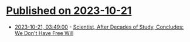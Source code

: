 # [Published on 2023-10-21](index.md)

* [2023-10-21, 03:49:00](https://soylentnews.org/article.pl?sid=23/10/20/0351254&from=rss) - [Scientist, After Decades of Study, Concludes: We Don't Have Free Will](https://soylentnews.org/article.pl?sid=23/10/20/0351254&from=rss)
